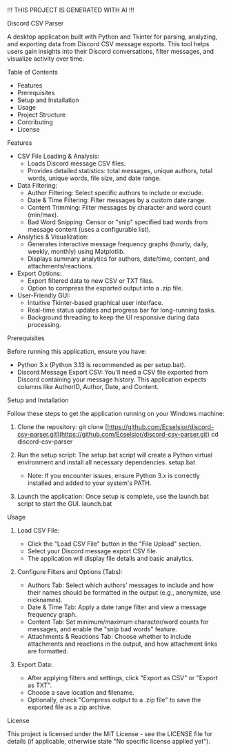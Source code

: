 !!! THIS PROJECT IS GENERATED WITH AI !!!

Discord CSV Parser

A desktop application built with Python and Tkinter for parsing, analyzing, and exporting data from Discord CSV message exports. This tool helps users gain insights into their Discord conversations, filter messages, and visualize activity over time.

Table of Contents

* Features
* Prerequisites
* Setup and Installation
* Usage
* Project Structure
* Contributing
* License

Features

* CSV File Loading & Analysis:
  * Loads Discord message CSV files.
  * Provides detailed statistics: total messages, unique authors, total words, unique words, file size, and date range.
* Data Filtering:
  * Author Filtering: Select specific authors to include or exclude.
  * Date & Time Filtering: Filter messages by a custom date range.
  * Content Trimming: Filter messages by character and word count (min/max).
  * Bad Word Snipping: Censor or "snip" specified bad words from message content (uses a configurable list).
* Analytics & Visualization:
  * Generates interactive message frequency graphs (hourly, daily, weekly, monthly) using Matplotlib.
  * Displays summary analytics for authors, date/time, content, and attachments/reactions.
* Export Options:
  * Export filtered data to new CSV or TXT files.
  * Option to compress the exported output into a .zip file.
* User-Friendly GUI:
  * Intuitive Tkinter-based graphical user interface.
  * Real-time status updates and progress bar for long-running tasks.
  * Background threading to keep the UI responsive during data processing.

Prerequisites

Before running this application, ensure you have:

* Python 3.x (Python 3.13 is recommended as per setup.bat).
* Discord Message Export CSV: You'll need a CSV file exported from Discord containing your message history. This application expects columns like AuthorID, Author, Date, and Content.

Setup and Installation

Follow these steps to get the application running on your Windows machine:

1. Clone the repository:
   git clone [https://github.com/Ecselsior/discord-csv-parser.git](https://github.com/Ecselsior/discord-csv-parser.git)
   cd discord-csv-parser

2. Run the setup script:
   The setup.bat script will create a Python virtual environment and install all necessary dependencies.
   setup.bat

   * Note: If you encounter issues, ensure Python 3.x is correctly installed and added to your system's PATH.

3. Launch the application:
   Once setup is complete, use the launch.bat script to start the GUI.
   launch.bat

Usage

1. Load CSV File:
   * Click the "Load CSV File" button in the "File Upload" section.
   * Select your Discord message export CSV file.
   * The application will display file details and basic analytics.

2. Configure Filters and Options (Tabs):
   * Authors Tab: Select which authors' messages to include and how their names should be formatted in the output (e.g., anonymize, use nicknames).
   * Date & Time Tab: Apply a date range filter and view a message frequency graph.
   * Content Tab: Set minimum/maximum character/word counts for messages, and enable the "snip bad words" feature.
   * Attachments & Reactions Tab: Choose whether to include attachments and reactions in the output, and how attachment links are formatted.

3. Export Data:
   * After applying filters and settings, click "Export as CSV" or "Export as TXT".
   * Choose a save location and filename.
   * Optionally, check "Compress output to a .zip file" to save the exported file as a zip archive.

License

This project is licensed under the MIT License - see the LICENSE file for details (if applicable, otherwise state "No specific license applied yet").
